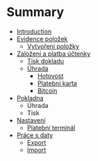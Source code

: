 # Summary

* [Introduction](README.md)
* [Evidence položek](payment.md)
   * [Vytvoření položky](inventory/create.md)
* [Založení a platba účtenky](inventory/create.md)
   * [Tisk dokladu](receipt/print.md)
   * [Úhrada](receipt/payment.md)
       * [Hotovost](receipt/payment.cash.md)
       * [Platební karta](receipt/payment.card.md)
       * [Bitcoin](receipt/payment.bitcoin.md)
* [Pokladna](cashreg.md)
   * Úhrada
   * Tisk
* [Nastavení](settings.md)
   * [Platební terminál](settings/terminal.md)
* [Práce s daty](data.md)
   * [Export](data/export.md)
   * [Import](data/import.md)

